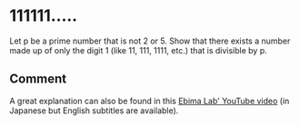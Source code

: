 #  111111.....

Let p be a prime number that is not 2 or 5.
Show that there exists a number made up of only the digit 1 (like 11, 111, 1111, etc.) that is divisible by p.

## Comment
A great explanation can also be found in this [Ebima Lab' YouTube video](https://www.youtube.com/watch?v=Md7io_K1Pz0) (in Japanese but English subtitles are available).
